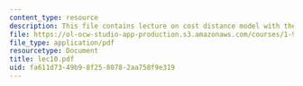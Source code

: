 ```yaml
---
content_type: resource
description: This file contains lecture on cost distance model with the help of slides.
file: https://ol-ocw-studio-app-production.s3.amazonaws.com/courses/1-963-environmental-engineering-applications-of-geographic-information-systems-fall-2004/fa611d7349b98f2580782aa758f9e319_lec10.pdf
file_type: application/pdf
resourcetype: Document
title: lec10.pdf
uid: fa611d73-49b9-8f25-8078-2aa758f9e319
---
```

